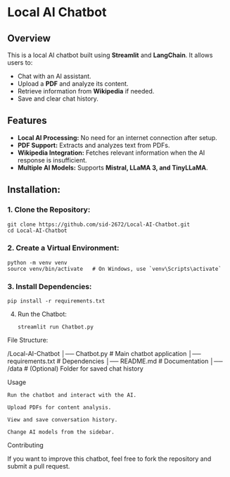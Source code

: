 # Local AI Chatbot

## Overview

This is a local AI chatbot built using **Streamlit** and **LangChain**. It allows users to:

- Chat with an AI assistant.
- Upload a **PDF** and analyze its content.
- Retrieve information from **Wikipedia** if needed.
- Save and clear chat history.

## Features

- **Local AI Processing:** No need for an internet connection after setup.
- **PDF Support:** Extracts and analyzes text from PDFs.
- **Wikipedia Integration:** Fetches relevant information when the AI response is insufficient.
- **Multiple AI Models:** Supports **Mistral, LLaMA 3, and TinyLLaMA**.

## Installation:

### 1. Clone the Repository:

    git clone https://github.com/sid-2672/Local-AI-Chatbot.git
    cd Local-AI-Chatbot

### 2. Create a Virtual Environment:

    python -m venv venv
    source venv/bin/activate   # On Windows, use `venv\Scripts\activate`
  
### 3. Install Dependencies:

    pip install -r requirements.txt

4. Run the Chatbot:

       streamlit run Chatbot.py

File Structure:

/Local-AI-Chatbot
│── Chatbot.py              # Main chatbot application
│── requirements.txt        # Dependencies
│── README.md               # Documentation
│── /data                   # (Optional) Folder for saved chat history

Usage

    Run the chatbot and interact with the AI.

    Upload PDFs for content analysis.

    View and save conversation history.

    Change AI models from the sidebar.

Contributing

If you want to improve this chatbot, feel free to fork the repository and submit a pull request.


